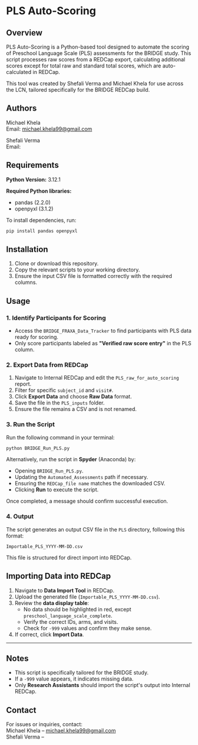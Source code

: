 # PLS Auto-Scoring  

## Overview  

PLS Auto-Scoring is a Python-based tool designed to automate the scoring of Preschool Language Scale (PLS) assessments for the BRIDGE study. This script processes raw scores from a REDCap export, calculating additional scores except for total raw and standard total scores, which are auto-calculated in REDCap.  

This tool was created by Shefali Verma and Michael Khela for use across the LCN, tailored specifically for the BRIDGE REDCap build.  

## Authors  

Michael Khela  
Email: michael.khela99@gmail.com  

Shefali Verma  
Email: 

## Requirements  

**Python Version:** 3.12.1  

**Required Python libraries:**  
- pandas (2.2.0)  
- openpyxl (3.1.2)  

To install dependencies, run:  

```sh
pip install pandas openpyxl
```

## Installation  

1. Clone or download this repository.  
2. Copy the relevant scripts to your working directory.  
3. Ensure the input CSV file is formatted correctly with the required columns.  

## Usage  

### 1. Identify Participants for Scoring  
- Access the `BRIDGE_FRAXA_Data_Tracker` to find participants with PLS data ready for scoring.  
- Only score participants labeled as **"Verified raw score entry"** in the PLS column.  

### 2. Export Data from REDCap  
1. Navigate to Internal REDCap and edit the `PLS_raw_for_auto_scoring` report.  
2. Filter for specific `subject_id` and `visit#`.  
3. Click **Export Data** and choose **Raw Data** format.  
4. Save the file in the `PLS_inputs` folder.  
5. Ensure the file remains a CSV and is not renamed.  

### 3. Run the Script  
Run the following command in your terminal:  

```sh
python BRIDGE_Run_PLS.py
```

Alternatively, run the script in **Spyder** (Anaconda) by:  
- Opening `BRIDGE_Run_PLS.py`.  
- Updating the `Automated_Assessments` path if necessary.  
- Ensuring the `REDCap_file name` matches the downloaded CSV.  
- Clicking **Run** to execute the script.  

Once completed, a message should confirm successful execution.  

### 4. Output  
The script generates an output CSV file in the `PLS` directory, following this format:  

```
Importable_PLS_YYYY-MM-DD.csv
```  

This file is structured for direct import into REDCap.  

## Importing Data into REDCap  

1. Navigate to **Data Import Tool** in REDCap.  
2. Upload the generated file (`Importable_PLS_YYYY-MM-DD.csv`).  
3. Review the **data display table**:  
   - No data should be highlighted in red, except `preschool_language_scale_complete`.  
   - Verify the correct IDs, arms, and visits.  
   - Check for `-999` values and confirm they make sense.  
4. If correct, click **Import Data**.  
---

## Notes  

- This script is specifically tailored for the BRIDGE study.  
- If a `-999` value appears, it indicates missing data.  
- Only **Research Assistants** should import the script's output into Internal REDCap.  

## Contact  

For issues or inquiries, contact:  
Michael Khela – michael.khela99@gmail.com  
Shefali Verma –

